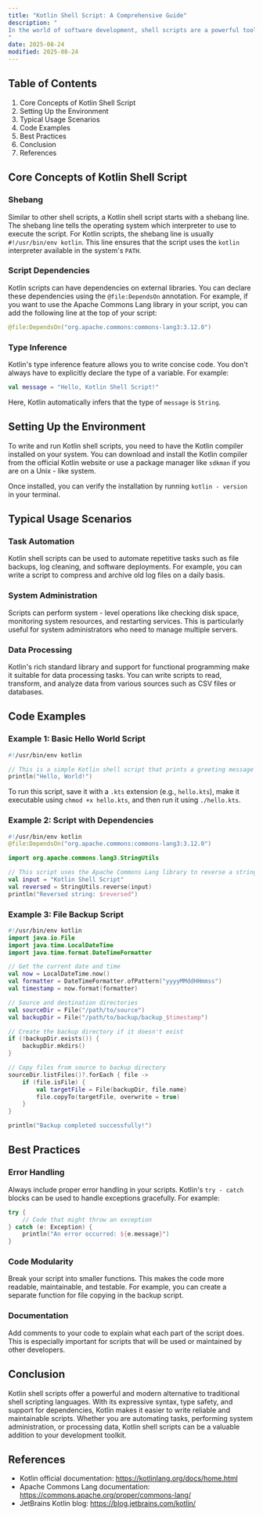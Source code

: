 ```yaml
---
title: "Kotlin Shell Script: A Comprehensive Guide"
description: "
In the world of software development, shell scripts are a powerful tool for automating tasks, managing system processes, and performing various administrative operations. Kotlin, a modern programming language developed by JetBrains, has extended its capabilities to support scripting, offering a more expressive and type - safe alternative to traditional shell scripting languages like Bash.  Kotlin shell scripts combine the simplicity of scripting with the rich features of the Kotlin language, such as null safety, functional programming constructs, and a large standard library. This makes them a great choice for developers who want to write more maintainable and reliable scripts.
"
date: 2025-08-24
modified: 2025-08-24
---
```


## Table of Contents
1. Core Concepts of Kotlin Shell Script
2. Setting Up the Environment
3. Typical Usage Scenarios
4. Code Examples
5. Best Practices
6. Conclusion
7. References

## Core Concepts of Kotlin Shell Script
### Shebang
Similar to other shell scripts, a Kotlin shell script starts with a shebang line. The shebang line tells the operating system which interpreter to use to execute the script. For Kotlin scripts, the shebang line is usually `#!/usr/bin/env kotlin`. This line ensures that the script uses the `kotlin` interpreter available in the system's `PATH`.

### Script Dependencies
Kotlin scripts can have dependencies on external libraries. You can declare these dependencies using the `@file:DependsOn` annotation. For example, if you want to use the Apache Commons Lang library in your script, you can add the following line at the top of your script:
```kotlin
@file:DependsOn("org.apache.commons:commons-lang3:3.12.0")
```

### Type Inference
Kotlin's type inference feature allows you to write concise code. You don't always have to explicitly declare the type of a variable. For example:
```kotlin
val message = "Hello, Kotlin Shell Script!"
```
Here, Kotlin automatically infers that the type of `message` is `String`.

## Setting Up the Environment
To write and run Kotlin shell scripts, you need to have the Kotlin compiler installed on your system. You can download and install the Kotlin compiler from the official Kotlin website or use a package manager like `sdkman` if you are on a Unix - like system.

Once installed, you can verify the installation by running `kotlin - version` in your terminal.

## Typical Usage Scenarios
### Task Automation
Kotlin shell scripts can be used to automate repetitive tasks such as file backups, log cleaning, and software deployments. For example, you can write a script to compress and archive old log files on a daily basis.

### System Administration
Scripts can perform system - level operations like checking disk space, monitoring system resources, and restarting services. This is particularly useful for system administrators who need to manage multiple servers.

### Data Processing
Kotlin's rich standard library and support for functional programming make it suitable for data processing tasks. You can write scripts to read, transform, and analyze data from various sources such as CSV files or databases.

## Code Examples

### Example 1: Basic Hello World Script
```kotlin
#!/usr/bin/env kotlin

// This is a simple Kotlin shell script that prints a greeting message
println("Hello, World!")
```
To run this script, save it with a `.kts` extension (e.g., `hello.kts`), make it executable using `chmod +x hello.kts`, and then run it using `./hello.kts`.

### Example 2: Script with Dependencies
```kotlin
#!/usr/bin/env kotlin
@file:DependsOn("org.apache.commons:commons-lang3:3.12.0")

import org.apache.commons.lang3.StringUtils

// This script uses the Apache Commons Lang library to reverse a string
val input = "Kotlin Shell Script"
val reversed = StringUtils.reverse(input)
println("Reversed string: $reversed")
```

### Example 3: File Backup Script
```kotlin
#!/usr/bin/env kotlin
import java.io.File
import java.time.LocalDateTime
import java.time.format.DateTimeFormatter

// Get the current date and time
val now = LocalDateTime.now()
val formatter = DateTimeFormatter.ofPattern("yyyyMMddHHmmss")
val timestamp = now.format(formatter)

// Source and destination directories
val sourceDir = File("/path/to/source")
val backupDir = File("/path/to/backup/backup_$timestamp")

// Create the backup directory if it doesn't exist
if (!backupDir.exists()) {
    backupDir.mkdirs()
}

// Copy files from source to backup directory
sourceDir.listFiles()?.forEach { file ->
    if (file.isFile) {
        val targetFile = File(backupDir, file.name)
        file.copyTo(targetFile, overwrite = true)
    }
}

println("Backup completed successfully!")
```

## Best Practices
### Error Handling
Always include proper error handling in your scripts. Kotlin's `try - catch` blocks can be used to handle exceptions gracefully. For example:
```kotlin
try {
    // Code that might throw an exception
} catch (e: Exception) {
    println("An error occurred: ${e.message}")
}
```

### Code Modularity
Break your script into smaller functions. This makes the code more readable, maintainable, and testable. For example, you can create a separate function for file copying in the backup script.

### Documentation
Add comments to your code to explain what each part of the script does. This is especially important for scripts that will be used or maintained by other developers.

## Conclusion
Kotlin shell scripts offer a powerful and modern alternative to traditional shell scripting languages. With its expressive syntax, type safety, and support for dependencies, Kotlin makes it easier to write reliable and maintainable scripts. Whether you are automating tasks, performing system administration, or processing data, Kotlin shell scripts can be a valuable addition to your development toolkit.

## References
- Kotlin official documentation: https://kotlinlang.org/docs/home.html
- Apache Commons Lang documentation: https://commons.apache.org/proper/commons-lang/
- JetBrains Kotlin blog: https://blog.jetbrains.com/kotlin/